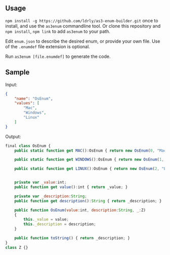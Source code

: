 ## Usage

`npm install -g https://github.com/ldrly/as3-enum-builder.git` once to install, and use the `as3enum` commandline tool.
Or clone this repository and `npm install`, `npm link` to add `as3enum` to your path.

Edit `enum.json` to describe the desired enum, or provide your own file. Use of the `.enumdef` file extension is optional.

Run `as3enum [file.enumdef]` to generate the code.

## Sample

Input:

```json
{
	"name": "OsEnum",
	"values": [
		"Mac",
		"Windows",
		"Linux"
	]
}
```


Output:

```javascript
final class OsEnum {
	public static function get MAC():OsEnum { return new OsEnum(0, "Mac", new Z()); }

	public static function get WINDOWS():OsEnum { return new OsEnum(1, "Windows", new Z()); }

	public static function get LINUX():OsEnum { return new OsEnum(2, "Linux", new Z()); }


	private var _value:int;
	public function get value():int { return _value; }

	private var _description:String;
	public function get description():String { return _description; }

	public function OsEnum(value:int, description:String, _:Z)
	{
		this._value = value;
		this._description = description;
	}

	public function toString() { return _description; }
}
class Z {}

```

